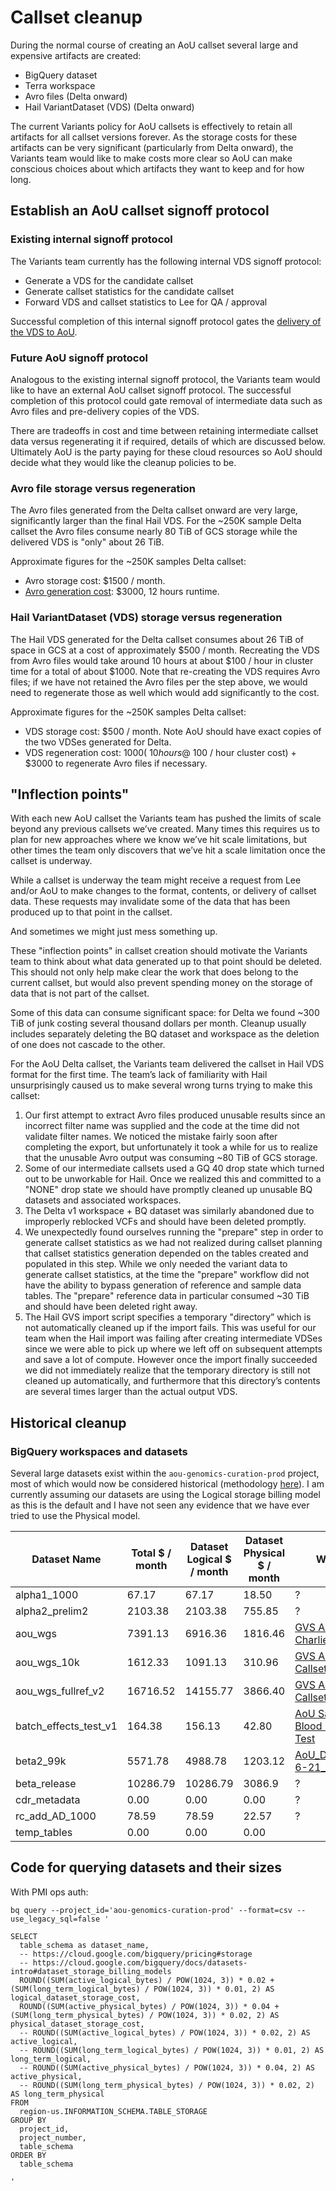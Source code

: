 # Callset cleanup

During the normal course of creating an AoU callset several large and expensive artifacts are created:

* BigQuery dataset
* Terra workspace
* Avro files (Delta onward)
* Hail VariantDataset (VDS) (Delta onward)

The current Variants policy for AoU callsets is effectively to retain all artifacts for all callset versions forever. As
the storage costs for these artifacts can be very significant (particularly from Delta onward), the Variants team would
like to make costs more clear so AoU can make conscious choices about which artifacts they want to keep and for how
long.

## Establish an AoU callset signoff protocol

### Existing internal signoff protocol

The Variants team currently has the following internal VDS signoff protocol:

* Generate a VDS for the candidate callset
* Generate callset statistics for the candidate callset
* Forward VDS and callset statistics to Lee for QA / approval

Successful completion of this internal signoff protocol gates
the [delivery of the VDS to AoU](../vds/delivery/Delivering%20a%20VDS.md).

### Future AoU signoff protocol

Analogous to the existing internal signoff protocol, the Variants team would like to have an external AoU callset
signoff protocol. The successful completion of this protocol could gate removal of intermediate data such as Avro files
and pre-delivery copies of the VDS.

There are tradeoffs in cost and time between retaining intermediate callset data versus regenerating it if required,
details of which are discussed below. Ultimately AoU is the party paying for these cloud resources so AoU should
decide what they would like the cleanup policies to be.

### Avro file storage versus regeneration

The Avro files generated from the Delta callset onward are very large, significantly larger than the final Hail VDS.
For the ~250K sample Delta callset the Avro files consume nearly 80 TiB of GCS storage while the delivered VDS is
"only" about 26 TiB.

Approximate figures for the ~250K samples Delta callset:

* Avro storage cost: $1500 / month.
* [Avro generation cost](https://docs.google.com/spreadsheets/d/1fcmEVWvjsx4XFLT9ZUsruUznnlB94xKgDIIyCGu6ryQ/edit#gid=0):
  $3000, 12 hours runtime.

### Hail VariantDataset (VDS) storage versus regeneration

The Hail VDS generated for the Delta callset consumes about 26 TiB of space in GCS at a cost of approximately $500 /
month. Recreating the VDS from Avro files would take around 10 hours at about $100 / hour in cluster time for a total of
about $1000. Note that re-creating the VDS requires Avro files; if we have not retained the Avro files per the step
above, we would need to regenerate those as well which would add significantly to the cost.

Approximate figures for the ~250K samples Delta callset:

* VDS storage cost: $500 / month. Note AoU should have exact copies of the two VDSes generated for Delta.
* VDS regeneration cost: $1000 (~10 hours @ ~$100 / hour cluster cost) + $3000 to regenerate Avro files if necessary.

## "Inflection points"

With each new AoU callset the Variants team has pushed the limits of scale beyond any previous callsets
we’ve created. Many times this requires us to plan for new approaches where we know we’ve hit scale limitations, but
other times the team only discovers that we’ve hit a scale limitation once the callset is underway.

While a callset is underway the team might receive a request from Lee and/or AoU to make changes to the format,
contents, or delivery of callset data. These requests may invalidate some of the data that has been produced up to that
point in the callset.

And sometimes we might just mess something up.

These "inflection points" in callset creation should motivate the Variants team to think about what data generated
up to that point should be deleted. This should not only help make clear the work that does belong to the current
callset, but would also prevent spending money on the storage of data that is not part of the callset.

Some of this data can consume significant space: for Delta we found ~300 TiB of junk costing several thousand dollars
per month. Cleanup usually includes separately deleting the BQ dataset and workspace as the deletion of one does not
cascade to the other.

For the AoU Delta callset, the Variants team delivered the callset in Hail VDS format for the first time. The team’s
lack of familiarity with Hail unsurprisingly caused us to make several wrong turns trying to make this callset:

1. Our first attempt to extract Avro files produced unusable results since an incorrect filter name was supplied and the
   code at the time did not validate filter names. We noticed the mistake fairly soon after completing the export, but
   unfortunately it took a while for us to realize that the unusable Avro output was consuming ~80 TiB of GCS storage.
2. Some of our intermediate callsets used a GQ 40 drop state which turned out to be unworkable for Hail. Once we
   realized this and committed to a "NONE" drop state we should have promptly cleaned up unusable BQ datasets and
   associated workspaces.
3. The Delta v1 workspace + BQ dataset was similarly abandoned due to improperly reblocked VCFs and should have been
   deleted promptly.
4. We unexpectedly found ourselves running the "prepare" step in order to generate callset statistics as we had not
   realized during callset planning that callset statistics generation depended on the tables created and populated in
   this step. While we only needed the variant data to generate callset statistics, at the time the "prepare" workflow
   did not have the ability to bypass generation of reference and sample data tables. The "prepare" reference data in
   particular consumed ~30 TiB and should have been deleted right away.
5. The Hail GVS import script specifies a temporary "directory” which is not automatically cleaned up if the import
   fails. This was useful for our team when the Hail import was failing after creating intermediate VDSes since we were
   able to pick up where we left off on subsequent attempts and save a lot of compute. However once the import finally
   succeeded we did not immediately realize that the temporary directory is still not cleaned up automatically, and
   furthermore that this directory’s contents are several times larger than the actual output VDS.

## Historical cleanup

### BigQuery workspaces and datasets

Several large datasets exist within the `aou-genomics-curation-prod` project, most of which would now be considered
historical (methodology [here](#code-for-querying-datasets-and-their-sizes)). I am currently assuming our datasets are
using the Logical storage billing model as this is the default and I have not seen any evidence that we have ever tried
to use the Physical model.

| Dataset Name          | Total $ / month | Dataset Logical $ / month | Dataset Physical $ / month | Workspace                                                                                                                                                    | Workspace Storage $ / month | Notes |
|-----------------------|-----------------|---------------------------|----------------------------|--------------------------------------------------------------------------------------------------------------------------------------------------------------|-----------------------------|-------|
| alpha1_1000           | 67.17           | 67.17                     | 18.50                      | ?                                                                                                                                                            | ?                           |
| alpha2_prelim2        | 2103.38         | 2103.38                   | 755.85                     | ?                                                                                                                                                            | ?                           |
| aou_wgs               | 7391.13         | 6916.36                   | 1816.46                    | [GVS AoU WGS Charlie](https://app.terra.bio/#workspaces/allofus-drc-wgs-dev/GVS%20AoU%20WGS%20Charlie)                                                       | 474.77                      |
| aou_wgs_10k           | 1612.33         | 1091.13                   | 310.96                     | [GVS AoU WGS 10K Callset](https://app.terra.bio/#workspaces/allofus-drc-wgs-dev/GVS%20AoU%20WGS%2010K%20Callset)                                             | 521.20                      |
| aou_wgs_fullref_v2    | 16716.52        | 14155.77                  | 3866.40                    | [GVS AoU WGS Delta Callset v2](https://app.terra.bio/#workspaces/allofus-drc-wgs-dev/GVS%20AoU%20WGS%20Delta%20Callset%20v2)                                 | 2560.75                     |
| batch_effects_test_v1 | 164.38          | 156.13                    | 42.80                      | [AoU Saliva and Blood Batch Effects Test](https://app.terra.bio/#workspaces/gp-dsp-gvs-operations-terra/AoU%20Saliva%20and%20Blood%20Batch%20Effects%20Test) | 8.25                        |
| beta2_99k             | 5571.78         | 4988.78                   | 1203.12                    | [AoU_DRC_WGS_12-6-21_beta_ingest](https://app.terra.bio/#workspaces/allofus-drc-wgs-dev/AoU_DRC_WGS_12-6-21_beta_ingest)                                     | 583.00                      |
| beta_release          | 10286.79        | 10286.79                  | 3086.9                     | ?                                                                                                                                                            | ?                           |
| cdr_metadata          | 0.00            | 0.00                      | 0.00                       | ?                                                                                                                                                            | ?                           |
| rc_add_AD_1000        | 78.59           | 78.59                     | 22.57                      | ?                                                                                                                                                            | ?                           |
| temp_tables           | 0.00            | 0.00                      | 0.00                       |                                                                                                                                                              | ?                           |

## Code for querying datasets and their sizes

With PMI ops auth:

```shell
bq query --project_id='aou-genomics-curation-prod' --format=csv --use_legacy_sql=false '

SELECT
  table_schema as dataset_name,
  -- https://cloud.google.com/bigquery/pricing#storage
  -- https://cloud.google.com/bigquery/docs/datasets-intro#dataset_storage_billing_models
  ROUND((SUM(active_logical_bytes) / POW(1024, 3)) * 0.02 + (SUM(long_term_logical_bytes) / POW(1024, 3)) * 0.01, 2) AS logical_dataset_storage_cost,
  ROUND((SUM(active_physical_bytes) / POW(1024, 3)) * 0.04 + (SUM(long_term_physical_bytes) / POW(1024, 3)) * 0.02, 2) AS physical_dataset_storage_cost,
  -- ROUND((SUM(active_logical_bytes) / POW(1024, 3)) * 0.02, 2) AS active_logical,
  -- ROUND((SUM(long_term_logical_bytes) / POW(1024, 3)) * 0.01, 2) AS long_term_logical,
  -- ROUND((SUM(active_physical_bytes) / POW(1024, 3)) * 0.04, 2) AS active_physical,
  -- ROUND((SUM(long_term_physical_bytes) / POW(1024, 3)) * 0.02, 2) AS long_term_physical
FROM
  region-us.INFORMATION_SCHEMA.TABLE_STORAGE
GROUP BY
  project_id,
  project_number,
  table_schema
ORDER BY
  table_schema

'
```
